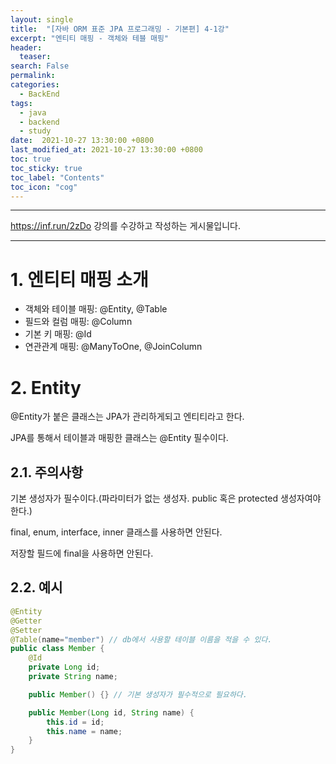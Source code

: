```yaml
---
layout: single
title:  "[자바 ORM 표준 JPA 프로그래밍 - 기본편] 4-1강"
excerpt: "엔티티 매핑 - 객체와 테블 매핑"
header:
  teaser: 
search: False
permalink:
categories: 
  - BackEnd
tags:
  - java
  - backend
  - study
date:  2021-10-27 13:30:00 +0800
last_modified_at: 2021-10-27 13:30:00 +0800
toc: true
toc_sticky: true
toc_label: "Contents"
toc_icon: "cog"
---
```

---

https://inf.run/2zDo 강의를 수강하고 작성하는 게시물입니다.

---

# 1. 엔티티 매핑 소개

- 객체와 테이블 매핑: @Entity, @Table
- 필드와 컬럼 매핑: @Column
- 기본 키 매핑: @Id
- 연관관계 매핑: @ManyToOne, @JoinColumn

# 2. Entity

@Entity가 붙은 클래스는 JPA가 관리하게되고 엔티티라고 한다.

JPA를 통해서 테이블과 매핑한 클래스는 @Entity 필수이다.

## 2.1. 주의사항

기본 생성자가 필수이다.(파라미터가 없는 생성자. public 혹은 protected 생성자여야한다.)

final, enum, interface, inner 클래스를 사용하면 안된다.

저장할 필드에 final을 사용하면 안된다.

## 2.2. 예시

```java
@Entity
@Getter
@Setter
@Table(name="member") // db에서 사용할 테이블 이름을 적을 수 있다.
public class Member {
    @Id
    private Long id;
    private String name;

    public Member() {} // 기본 생성자가 필수적으로 필요하다.

    public Member(Long id, String name) {
        this.id = id;
        this.name = name;
    }
}
```